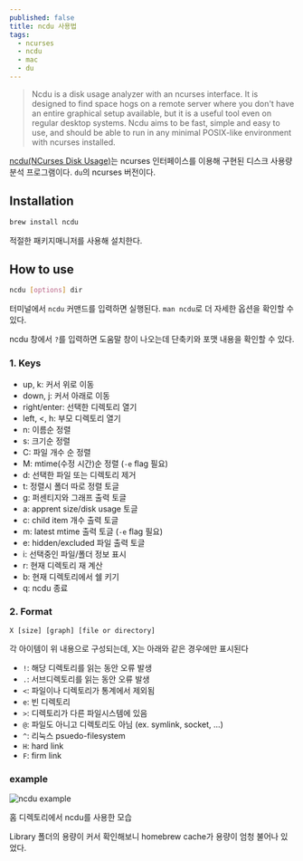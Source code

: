 ```yaml
---
published: false
title: ncdu 사용법
tags:
  - ncurses
  - ncdu
  - mac
  - du
---
```

> Ncdu is a disk usage analyzer with an ncurses interface. It is designed to find space hogs on a remote server where you don't have an entire graphical setup available, but it is a useful tool even on regular desktop systems. Ncdu aims to be fast, simple and easy to use, and should be able to run in any minimal POSIX-like environment with ncurses installed.

[ncdu(NCurses Disk Usage)](https://dev.yorhel.nl/ncdu)는 ncurses 인터페이스를 이용해 구현된 디스크 사용량 분석 프로그램이다. `du`의 ncurses 버전이다.


## Installation
```sh
brew install ncdu
```
적절한 패키지매니저를 사용해 설치한다.


## How to use
```sh
ncdu [options] dir
```
터미널에서 `ncdu` 커맨드를 입력하면 실행된다. `man ncdu`로 더 자세한 옵션을 확인할 수 있다.

ncdu 창에서 `?`를 입력하면 도움말 창이 나오는데 단축키와 포맷 내용을 확인할 수 있다.

### 1. Keys
- up, k: 커서 위로 이동
- down, j: 커서 아래로 이동
- right/enter: 선택한 디렉토리 열기
- left, <, h: 부모 디렉토리 열기
- n: 이름순 정렬
- s: 크기순 정렬
- C: 파일 개수 순 정렬
- M: mtime(수정 시간)순 정렬 (`-e` flag 필요)
- d: 선택한 파일 또는 디렉토리 제거
- t: 정렬시 폴더 따로 정렬 토글
- g: 퍼센티지와 그래프 출력 토글
- a: apprent size/disk usage 토글
- c: child item 개수 출력 토글
- m: latest mtime 출력 토글 (`-e` flag 필요)
- e: hidden/excluded 파일 출력 토글
- i: 선택중인 파일/폴더 정보 표시
- r: 현재 디렉토리 재 계산
- b: 현재 디렉토리에서 쉘 키기
- q: ncdu 종료

### 2. Format
```
X [size] [graph] [file or directory]
```
각 아이템이 위 내용으로 구성되는데, X는 아래와 같은 경우에만 표시된다

- `!`: 해당 디렉토리를 읽는 동안 오류 발생
- `.`: 서브디렉토리를 읽는 동안 오류 발생
- `<`: 파일이나 디렉토리가 통계에서 제외됨
- `e`: 빈 디렉토리
- `>`: 디렉토리가 다른 파일시스템에 있음
- `@`: 파일도 아니고 디렉토리도 아님 (ex. symlink, socket, ...)
- `^`: 리눅스 psuedo-filesystem
- `H`: hard link
- `F`: firm link

### example
![ncdu example]({{site.baseurl}}/assets/images/posts/ncdu-example.png)

홈 디렉토리에서 ncdu를 사용한 모습

Library 폴더의 용량이 커서 확인해보니 homebrew cache가 용량이 엄청 불어나 있었다.
